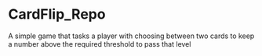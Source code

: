 # CardFlip_Repo
A simple game that tasks a player with choosing between two cards to keep a number above the required threshold to pass that level
